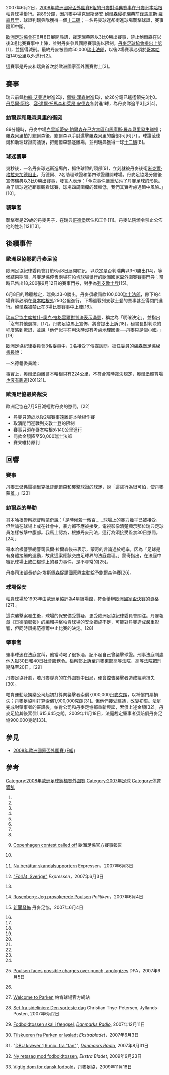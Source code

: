 2007年6月2日，[2008年歐洲國家盃外圍賽F組的](https://zh.wikipedia.org/wiki/2008年歐洲國家盃外圍賽_\(F組\) "wikilink")[丹麥對](../Page/丹麥國家足球隊.md "wikilink")[瑞典賽事在丹麥](../Page/瑞典國家足球隊.md "wikilink")[哥本哈根](https://zh.wikipedia.org/wiki/哥本哈根 "wikilink")[帕肯球場舉行](https://zh.wikipedia.org/wiki/帕肯球場 "wikilink")。第89分鐘，因丹麥中場[克里斯蒂安·鮑爾森侵犯瑞典前鋒](https://zh.wikipedia.org/wiki/克里斯蒂安·鮑爾森 "wikilink")[馬庫斯·羅森貝里](https://zh.wikipedia.org/wiki/馬庫斯·羅森貝里 "wikilink")，球證判瑞典隊獲得一個[十二碼](https://zh.wikipedia.org/wiki/十二碼 "wikilink")；一名丹麥球迷卻衝進球場襲擊球證，賽事隨即中斷。

[歐洲足球協會在](https://zh.wikipedia.org/wiki/歐洲足球協會 "wikilink")6月8日展開聆訊，裁定瑞典隊以3比0勝出賽事，禁止鮑爾森在以後3場比賽賽事中上陣，並對丹麥參與國際賽事施以限制。[丹麥足球協會提出上訴](https://zh.wikipedia.org/wiki/丹麥足球協會 "wikilink")\[1\]，並獲得減刑。最終丹麥被罰款50,000[瑞士法郎](../Page/瑞士法郎.md "wikilink")，以後2場賽事必須於[哥本哈根](https://zh.wikipedia.org/wiki/哥本哈根 "wikilink")140公里以外進行\[2\]。

這賽事是丹麥和瑞典首次於歐洲國家盃外圍賽對上\[3\]。

## 賽事

瑞典前鋒[約翰·艾曼達](../Page/約翰·艾曼達.md "wikilink")射進2球，[佩特·漢森射進](https://zh.wikipedia.org/wiki/佩特·漢森 "wikilink")1球，於26分鐘已遙遙領先3比0。[丹尼爾·阿格](https://zh.wikipedia.org/wiki/丹尼爾·阿格 "wikilink")、[容·達爾·托馬森和](https://zh.wikipedia.org/wiki/容·達爾·托馬森 "wikilink")[萊昂·安德森](../Page/萊昂·安德森.md "wikilink")各射進1球，為丹麥隊追平3比3\[4\]。

### 鮑爾森和羅森貝里的衝突

89分鐘時，丹麥中場[克里斯蒂安·鮑爾森在己方禁區和](https://zh.wikipedia.org/wiki/克里斯蒂安·鮑爾森 "wikilink")[馬庫斯·羅森貝里發生碰撞](https://zh.wikipedia.org/wiki/馬庫斯·羅森貝里 "wikilink")；羅森貝里拍打鮑爾森後，鮑爾森以手肘還擊羅森貝里的腹部\[5\]\[6\]\[7\] 。球證范德爾和助理球證商議後，把鮑爾森驅逐離場，並判瑞典獲得一球[十二碼](https://zh.wikipedia.org/wiki/十二碼 "wikilink")\[8\]。

### 球迷襲擊

幾秒後，一名丹麥球迷衝進場內，抓住球證的頸部\[9\]，立刻就被丹麥後衛[米克爾·格拉夫加德阻止](https://zh.wikipedia.org/wiki/米克爾·格拉夫加德 "wikilink")。范德爾、2名助理球證和第四球證離開球場。丹麥足協幾分鐘後宣佈瑞典以3比0勝出賽事，發言人表示：「今次事件嚴重玷污了丹麥足球的形象。為了讓球迷近距離觀看球賽，球場四周圍欄的確較低，我們其實考慮過箇中風險。」\[10\]。

### 襲擊者

襲擊者是29歲的丹麥男子，在瑞典[哥德堡](../Page/哥德堡.md "wikilink")居住和工作\[11\]。丹麥法院頒令禁止公佈他的姓名\[12\]\[13\]。

## 後續事件

### 歐洲足協懲罰丹麥足協

歐洲足協紀律委員會訂於6月8日展開聆訊，以決定是否判瑞典以3-0勝出\[14\]。等候結果期間，丹麥足協停售兩場在[帕肯球場舉行的歐洲國家盃外圍賽賽事門券](https://zh.wikipedia.org/wiki/帕肯球場 "wikilink")；當時已售出18,200張9月12日的賽事門券，對手為[列支敦士登](https://zh.wikipedia.org/wiki/列支敦士登國家足球隊 "wikilink")\[15\]。

6月8日的聆聽裁定，瑞典以3-0勝出，丹麥須繳罰款100,000[瑞士法郎](../Page/瑞士法郎.md "wikilink")，餘下的4場賽事必須在[哥本哈根外](https://zh.wikipedia.org/wiki/哥本哈根 "wikilink")250公里進行，下場迎戰列支敦士登的賽事甚至得閉門進行。鮑爾森被禁止在3場比賽賽事中上陣\[16\]。

[瑞典足協主席](https://zh.wikipedia.org/wiki/瑞典足協 "wikilink")[拉什-奧克·拉格雷爾對判決表示滿意](https://zh.wikipedia.org/wiki/拉什-奧克·拉格雷爾 "wikilink")，稱之為「明確決定」，並指出「沒有其他選擇」\[17\]。丹麥足協馬上宣佈，將會提出上訴\[18\]，秘書長對判決的程度感到驚訝，並說「他們似乎在判決時沒有考慮地理因素──丹麥只是個小國。」\[19\]

歐洲足協紀律委員會3名委員中，2名接受了傳媒訪問。擔任委員的[盧森堡足協秘書長說](https://zh.wikipedia.org/wiki/盧森堡足協 "wikilink")：

一名德籍委員說：

事實上，奧爾堡距離哥本哈根只有224公里，不符合當時裁決規定，[奧爾堡體育場也沒有跑道](https://zh.wikipedia.org/wiki/奧爾堡體育場 "wikilink")\[20\]\[21\]。

### 歐洲足協最終裁決

歐洲足協在7月5日減輕對丹麥的懲罰，\[22\]

  - 丹麥只須於以後2場賽事遠離哥本哈根作賽
  - 取消閉門迎戰列支敦士登的限制
  - 賽事只須在哥本哈根外140公里進行
  - 罰款金額降至50,000瑞士法郎
  - 賽果維持原判

## 回響

### 賽事

[丹麥王儲弗雷德里克批評鮑爾森和襲擊球證的球迷](https://zh.wikipedia.org/wiki/弗雷德里克_\(丹麥王儲\) "wikilink")，說「這些行為很可怕，使丹麥蒙羞。」\[23\]

### 鮑爾森的舉動

哥本哈根警察總督察蒙奇說：「是時候殺一儆百……球場上的暴力幾乎已被接受，但無論在球場上或在社會中，暴力都不應被接受。電視影像清楚顯示那位瑞典足球員怎樣被擊中腹部。我馬上認為，根據丹麥刑法，這行為須接受監禁30日懲罰。\[24\]」

哥本哈根警察總警司佩爾·拉爾森後來表示，蒙奇的言論過於輕率，因為「足球是有身體接觸的運動，故此這案應該交由足球界的法庭處理。」蒙奇指出，在法庭中審訊球場上或曲棍球上的暴力事件，是不尋常的\[25\]。

丹麥司法部長勒奈·埃斯佩森促請國家隊主動給予鮑爾森停賽\[26\]。

### 球場保安

[帕肯球場於](https://zh.wikipedia.org/wiki/帕肯球場 "wikilink")1993年由歐洲足協評為4星級場館，符合舉辦[歐洲國家盃決賽的資格](https://zh.wikipedia.org/wiki/歐洲國家盃 "wikilink")\[27\] 。

這次襲擊案發生後，球場的保安備受質疑，更受歐洲足協紀律委員會關注。丹麥報章《[日德蘭郵報](https://zh.wikipedia.org/wiki/日德蘭郵報 "wikilink")》的編輯抨擊帕肯球場的安全措施不足，可能對丹麥造成嚴重影響，但同時讚揚范德爾中止比賽的決定。\[28\]

### 肇事者

肇事球迷在法庭宣稱，他當時喝了很多酒，記不起自己曾襲擊球證。刑事法庭判處他入獄30日和40日[社會服務令](../Page/社會服務令.md "wikilink")。檢察部上訴至丹麥東部高等法院，高等法院把刑期降至20日。\[29\]

丹麥足協計劃，若丹麥隊真的在外圍賽中出局，便會控告襲擊者造成經濟損失\[30\]。

帕肯運動及娛樂公司起初打算向襲擊者索償7,000,000[丹麥克朗](../Page/丹麥克朗.md "wikilink")，以補償門票損失；丹麥足協則打算索償1,900,000克朗\[31\]。但他們接受建議，改變初衷。法庭完成對肇事者的審訊後，帕肯公司和丹麥足協都重新興訟，索償上述金額\[32\]。丹麥足協其後索償1,615,645克朗。2009年11月18日，法庭裁定肇事者須賠償丹麥足協900,000克朗\[33\]。

## 參見

  - [2008年歐洲國家盃外圍賽 (F組)](https://zh.wikipedia.org/wiki/2008年歐洲國家盃外圍賽_\(F組\) "wikilink")

## 參考

[Category:2008年歐洲足球錦標賽外圍賽](https://zh.wikipedia.org/wiki/Category:2008年歐洲足球錦標賽外圍賽 "wikilink") [Category:2007年足球](https://zh.wikipedia.org/wiki/Category:2007年足球 "wikilink") [Category:体育骚乱](https://zh.wikipedia.org/wiki/Category:体育骚乱 "wikilink")

1.

2.

3.

4.

5.

6.

7.

8.

9.  [Copenhagen contest called off](http://www.uefa.com/competitions/euro/fixturesresults/round=2241/match=83725/report=rp.html) 歐洲足協官方賽事報告

10.

11. [Nu berättar skandalsupportern](http://www.expressen.se/sport/fotboll/1.706487)  Expressen，2007年6月3日

12. ["Förlåt, Sverige"](http://www.expressen.se/nyheter/1.706822) *Expressen*，2007年6月3日

13.

14. [Rosenberg: Jeg provokerede Poulsen](http://politiken.dk/fodbold/article317266.ece)  *Politiken*，2007年6月4日

15. [新聞發佈](http://www.dbu.dk/news/newsShow.aspx?id=239273) 丹麥足協，2007年6月4日

16.

17.

18.

19.
20.

21.

22.
23.

24.

25. [Poulsen faces possible charges over punch, apologizes](http://www.eux.tv/article.aspx?articleId=9274)  DPA，2007年6月5日

26.

27. [Welcome to Parken](http://www.parken.dk/script/site/page.asp?artid=146) 帕肯球場官方網站

28. [Set fra sidelinien: Den sorteste dag](http://jp.dk/sport/fodbold/article958269.ece) Christian Thye-Petersen, Jyllands-Posten, 2007年6月2日

29. [Fodboldtossen skal i fængsel](http://www.dr.dk/Nyheder/Indland/2007/12/11/113150.htm), *[Danmarks Radio](https://zh.wikipedia.org/wiki/丹麥電台 "wikilink")*, 2007年12月11日

30. [Tilskueren fra Parken er løsladt](http://ekstrabladet.dk/112/article304926.ece)  *Ekstrabladet*，2007年6月3日

31. "[DBU kræver 1,9 mio. fra "fan"](http://www.dr.dk/Sporten/Fodbold/Landsholdet/2007/08/31/170031.htm)", *[Danmarks Radio](https://zh.wikipedia.org/wiki/丹麥電台 "wikilink")*, 2007年8月31日

32. [Ny retssag mod fodboldtossen](http://ekstrabladet.dk/sport/fodbold/landsholdsfodbold/article1227404.ece), *Ekstra Bladet*, 2009年9月23日

33. [Vigtig dom for dansk fodbold](http://www.dbu.dk/news/newsShow.aspx?id=252412)，丹麥足協，2009年11月18日